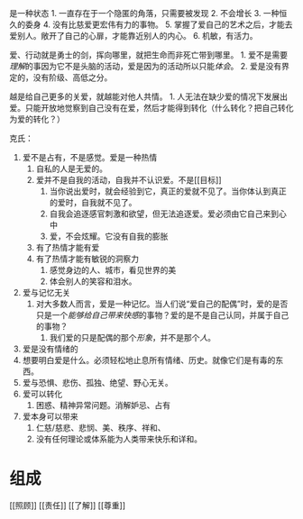 是一种状态
	1. 一直存在于一个隐匿的角落，只需要被发现
	2. 不会增长
	3. 一种恒久的委身
	4. 没有比慈爱更宏伟有力的事物。
	5. 掌握了爱自己的艺术之后，才能去爱别人。敞开了自己的心扉，才能靠近别人的内心。
	6. 机敏，有活力。

爱、行动就是勇士的剑，挥向哪里，就把生命而非死亡带到哪里。
	1. 爱不是需要*理解*的事因为它不是头脑的活动，爱是因为的活动所以只能*体会*。
	2. 爱是没有界定的，没有阶级、高低之分。

越是给自己更多的关爱，就越能对他人共情。
	1. 人无法在缺少爱的情况下发展出爱。只能开放地觉察到自己没有在爱，然后才能得到转化（什么转化？把自己转化为爱的转化？）

克氏：
1. 爱不是占有，不是感觉。爱是一种热情
	1. 自私的人是无爱的。
	2. 爱并不是自我的活动，自我并不认识爱。不是[[目标]] 
		1. 当你说出爱时，就会经验到它，真正的爱就不见了。当你体认到真正的爱时，自我就不见了。
		2. 自我会追逐感官刺激和欲望，但无法追逐爱。爱必须由它自己来到心中
		3. 爱，不会炫耀。它没有自我的膨胀
	3. 有了热情才能有爱
	4. 有了热情才能有敏锐的洞察力
		1. 感觉身边的人、城市，看见世界的美
		2. 体会别人的笑容和泪水。
2. 爱与记忆无关
	1. 对大多数人而言，爱是一种记忆。当人们说“爱自己的配偶”时，爱的是否只是一个*能够给自己带来快感*的事物？爱的是不是自己认同，并属于自己的事物？
		1. 我们爱的只是配偶的那个*形象*，并不是那个*人*。
6. 爱是没有情绪的
7. 想要明白爱是什么。必须轻松地止息所有情绪、历史。就像它们是有毒的东西。
8. 爱与恐惧、悲伤、孤独、绝望、野心无关。
9. 爱可以转化
	1. 困惑、精神异常问题。消解妒忌、占有
10. 爱本身可以带来
	1. 仁慈/慈悲、悲悯、美、秩序、祥和、
	2. 没有任何理论或体系能为人类带来快乐和详和。
# 组成
[[照顾]] 
[[责任]] 
[[了解]] 
[[尊重]] 